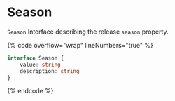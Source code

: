 # Season

`Season` Interface describing the release `season` property.

{% code overflow="wrap" lineNumbers="true" %}
```typescript
interface Season {
	value: string
	description: string
}
```
{% endcode %}
